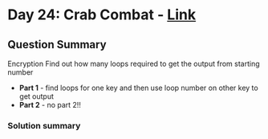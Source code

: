 # Day 24: Crab Combat  - [Link](https://adventofcode.com/2020/day/24)

## Question Summary
Encryption
Find out how many loops required to get the output from starting number

- **Part 1** - find loops for one key and then use loop number on other key to get output
- **Part 2** - no part 2!!

### Solution summary 


